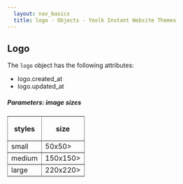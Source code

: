 ```yaml
---
  layout: nav_basics
  title: logo - Objects - Yoolk Instant Website Themes
---
```


<h2 class="section-title">Logo</h2>

The <code>logo</code> object has the following attributes:

<div class="panel">
  <div class="panel-body">
    <ul>
      <li>
        logo.created_at
      </li>
      <li>
        logo.updated_at
      </li>
    </ul>
  </div>
</div>

<h5 class="sub-section-title">
  Parameters: image sizes
</h5>
<table class="table" rules="all" frame="void">
  <tr>
    <th height="56">styles</th>
    <th>size</th>
  </tr>
  <tr>
    <td>small</td>
    <td>50x50></td>
  </tr>
  <tr>
    <td>medium</td>
    <td>150x150></td>
  </tr>
  <tr>
    <td>large</td>
    <td>220x220></td>
  </tr>
</table>